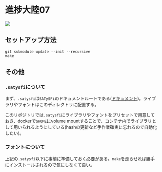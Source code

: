 # 進捗大陸07

[![](https://github.com/shinchoku-tairiku/book07/workflows/Build%20a%20book/badge.svg)](https://github.com/shinchoku-tairiku/book07/actions?query=workflow%3A%22Build+a+book%22)

## セットアップ方法

```
git submodule update --init --recursive
make
```

## その他

### `.satysfi`について

まず、`.satysfi`は`SATySFi`のドキュメントルートである([ドキュメント](https://github.com/gfngfn/SATySFi/blob/master/memo-ja-how-to-use.md))。ライブラリやフォントはこのディレクトリに配置する。

このリポジトリでは`.satysfi`にライブラリやフォントをプリセットで用意しておき、dockerで`$HOME`にvolume mountすることで、コンテナ内でライブラリとして用いられるようにしている(hashの更新など手作業確実に忘れるので自動化したい)。

### フォントについて

上記の`.satysfi`以下に事前に準備しておく必要がある。`make`を走らせれば勝手にインストールされるので気にしなくて良い。
